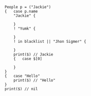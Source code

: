 ```
People p = ("Jackie")
{	case p.name
	"Jackie" {

	}
	! "Yumk" {

	}
	! in blacklist || "Jhon Sigmer" {

	}
	print($) // Jackie
	{	case $[0]

	}
}
{	case "Hello"
	print($) // "Hello"
}
print($) // nil
```
<!--stackedit_data:
eyJoaXN0b3J5IjpbLTgwMzg4MTkyOF19
-->